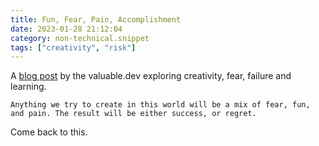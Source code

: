 ```yaml
---
title: Fun, Fear, Pain, Accomplishment
date: 2023-01-28 21:12:04
category: non-technical.snippet
tags: ["creativity", "risk"]
---
```


A [blog post](https://matthieucneude.com/garden/post/building_mouseless_book_creation_process/) by
the valuable.dev exploring creativity, fear, failure and learning.

```text
Anything we try to create in this world will be a mix of fear, fun, and pain. The result will be either success, or regret.
```

Come back to this.
